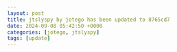 ```yaml
---
layout: post
title: jtslyspy by jotego has been updated to 8765cd7
date: 2024-09-08 05:42:50 +0000
categories: [jotego, jtslyspy]
tags: [update]
---
```



